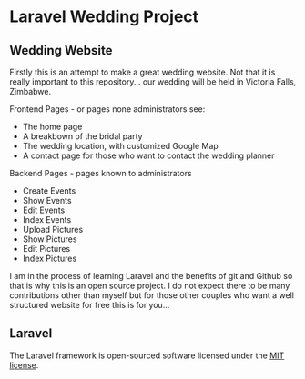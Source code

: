 # Laravel Wedding Project



## Wedding Website

Firstly this is an attempt to make a great wedding website. Not that it is really important to this repository... our wedding will be held in Victoria Falls, Zimbabwe.

Frontend Pages - or pages none administrators see:
- The home page
- A breakbown of the bridal party
- The wedding location, with customized Google Map
- A contact page for those who want to contact the wedding planner

Backend Pages - pages known to administrators
- Create Events
- Show Events
- Edit Events
- Index Events
- Upload Pictures
- Show Pictures
- Edit Pictures
- Index Pictures

I am in the process of learning Laravel and the benefits of git and Github so that is why this is an open source project. I do not expect there to be many contributions other than myself but for those other couples who want a well structured website for free this is for you... 

## Laravel

The Laravel framework is open-sourced software licensed under the [MIT license](http://opensource.org/licenses/MIT).
